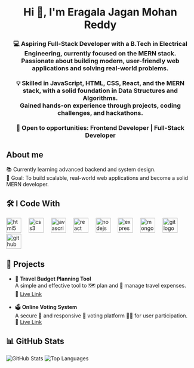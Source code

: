 <h1 align="center">Hi 👋, I'm Eragala Jagan Mohan Reddy</h1>

<h3 align="center">
💻 Aspiring Full-Stack Developer with a B.Tech in Electrical Engineering, currently focused on the MERN stack. <br>
Passionate about building modern, user-friendly web applications and solving real-world problems. <br><br>
💡 Skilled in JavaScript, HTML, CSS, React, and the MERN stack, with a solid foundation in Data Structures and Algorithms. <br>
Gained hands-on experience through projects, coding challenges, and hackathons. <br><br>
💼 Open to opportunities: Frontend Developer | Full-Stack Developer
</h3>

<h2 align="left">About me</h2>

<p align="left">
📚 Currently learning advanced backend and system design.<br>
🎯 Goal: To build scalable, real-world web applications and become a solid MERN developer.
</p>

<h2 align="left">🛠️ I Code With</h2>

<div align="left">
  <img src="https://cdn.jsdelivr.net/gh/devicons/devicon/icons/html5/html5-original.svg" height="40" alt="html5 logo" />
  <img width="12" />
  <img src="https://cdn.jsdelivr.net/gh/devicons/devicon/icons/css3/css3-original.svg" height="40" alt="css3 logo" />
  <img width="12" />
  <img src="https://cdn.jsdelivr.net/gh/devicons/devicon/icons/javascript/javascript-original.svg" height="40" alt="javascript logo" />
  <img width="12" />
  <img src="https://cdn.jsdelivr.net/gh/devicons/devicon/icons/react/react-original.svg" height="40" alt="react logo" />
  <img width="12" />
  <img src="https://cdn.jsdelivr.net/gh/devicons/devicon/icons/nodejs/nodejs-original.svg" height="40" alt="nodejs logo" />
  <img width="12" />
  <img src="https://cdn.jsdelivr.net/gh/devicons/devicon/icons/express/express-original.svg" height="40" alt="express logo" />
  <img width="12" />
  <img src="https://cdn.jsdelivr.net/gh/devicons/devicon/icons/mongodb/mongodb-original.svg" height="40" alt="mongodb logo" />
  <img width="12" />
  <img src="https://cdn.jsdelivr.net/gh/devicons/devicon/icons/git/git-original.svg" height="40" alt="git logo" />
  <img width="12" />
  <img src="https://cdn.jsdelivr.net/gh/devicons/devicon/icons/github/github-original.svg" height="40" alt="github logo" />
</div>

<h2 align="left">🌟 Projects</h2>

<ul>
  <li>
    🧳 <strong>Travel Budget Planning Tool</strong><br/>
    A simple and effective tool to 🗺️ plan and 💸 manage travel expenses.<br/>
    🔗 <a href="https://zesty-entremet-4ec3aa.netlify.app/">Live Link</a>
  </li><br/>
  <li>
    🗳️ <strong>Online Voting System</strong><br/>
    A secure 🔐 and responsive 📱 voting platform 🧑‍💻 for user participation.<br/>
    🔗 <a href="https://onlinevotingsys.netlify.app/">Live Link</a>
  </li>
</ul>

<h2 align="left">📊 GitHub Stats</h2>

<p align="left">
  <img src="https://github-readme-stats.vercel.app/api?username=jagan-238&show_icons=true&theme=radical" alt="GitHub Stats" />
  <img src="https://github-readme-stats.vercel.app/api/top-langs/?username=jagan-238&layout=compact&theme=radical" alt="Top Languages" />
</p>
